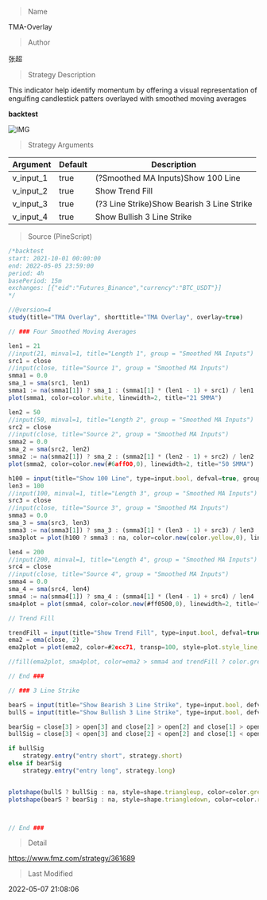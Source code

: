 
> Name

TMA-Overlay

> Author

张超

> Strategy Description

This indicator help identify momentum by offering a visual representation of engulfing candlestick patters overlayed with smoothed moving averages

**backtest**

 ![IMG](https://www.fmz.com/upload/asset/9f32a7e78810b1cc45.jpg) 

> Strategy Arguments



|Argument|Default|Description|
|----|----|----|
|v_input_1|true|(?Smoothed MA Inputs)Show 100 Line|
|v_input_2|true|Show Trend Fill|
|v_input_3|true|(?3 Line Strike)Show Bearish 3 Line Strike|
|v_input_4|true|Show Bullish 3 Line Strike|


> Source (PineScript)

``` javascript
/*backtest
start: 2021-10-01 00:00:00
end: 2022-05-05 23:59:00
period: 4h
basePeriod: 15m
exchanges: [{"eid":"Futures_Binance","currency":"BTC_USDT"}]
*/

//@version=4
study(title="TMA Overlay", shorttitle="TMA Overlay", overlay=true)

// ### Four Smoothed Moving Averages

len1 = 21
//input(21, minval=1, title="Length 1", group = "Smoothed MA Inputs")
src1 = close
//input(close, title="Source 1", group = "Smoothed MA Inputs")
smma1 = 0.0
sma_1 = sma(src1, len1)
smma1 := na(smma1[1]) ? sma_1 : (smma1[1] * (len1 - 1) + src1) / len1
plot(smma1, color=color.white, linewidth=2, title="21 SMMA")

len2 = 50
//input(50, minval=1, title="Length 2", group = "Smoothed MA Inputs")
src2 = close
//input(close, title="Source 2", group = "Smoothed MA Inputs")
smma2 = 0.0
sma_2 = sma(src2, len2)
smma2 := na(smma2[1]) ? sma_2 : (smma2[1] * (len2 - 1) + src2) / len2
plot(smma2, color=color.new(#6aff00,0), linewidth=2, title="50 SMMA")

h100 = input(title="Show 100 Line", type=input.bool, defval=true, group = "Smoothed MA Inputs")
len3 = 100
//input(100, minval=1, title="Length 3", group = "Smoothed MA Inputs")
src3 = close
//input(close, title="Source 3", group = "Smoothed MA Inputs")
smma3 = 0.0
sma_3 = sma(src3, len3)
smma3 := na(smma3[1]) ? sma_3 : (smma3[1] * (len3 - 1) + src3) / len3
sma3plot = plot(h100 ? smma3 : na, color=color.new(color.yellow,0), linewidth=2, title="100 SMMA")

len4 = 200
//input(200, minval=1, title="Length 4", group = "Smoothed MA Inputs")
src4 = close
//input(close, title="Source 4", group = "Smoothed MA Inputs")
smma4 = 0.0
sma_4 = sma(src4, len4)
smma4 := na(smma4[1]) ? sma_4 : (smma4[1] * (len4 - 1) + src4) / len4
sma4plot = plot(smma4, color=color.new(#ff0500,0), linewidth=2, title="200 SMMA")

// Trend Fill

trendFill = input(title="Show Trend Fill", type=input.bool, defval=true, group = "Smoothed MA Inputs") 
ema2 = ema(close, 2)
ema2plot = plot(ema2, color=#2ecc71, transp=100, style=plot.style_line, linewidth=1, title="EMA(2)", editable = false)

//fill(ema2plot, sma4plot, color=ema2 > smma4 and trendFill ? color.green : ema2 < smma4 and trendFill ? color.red : na, transp=85, title = "Trend Fill")

// End ###

// ### 3 Line Strike

bearS = input(title="Show Bearish 3 Line Strike", type=input.bool, defval=true, group = "3 Line Strike")
bullS = input(title="Show Bullish 3 Line Strike", type=input.bool, defval=true, group = "3 Line Strike")

bearSig = close[3] > open[3] and close[2] > open[2] and close[1] > open[1] and close < open[1]
bullSig = close[3] < open[3] and close[2] < open[2] and close[1] < open[1] and close > open[1]

if bullSig
    strategy.entry("entry short", strategy.short)
else if bearSig
    strategy.entry("entry long", strategy.long)


plotshape(bullS ? bullSig : na, style=shape.triangleup, color=color.green, location=location.belowbar, size = size.small,  text="3s-Bull", title="3 Line Strike Up")
plotshape(bearS ? bearSig : na, style=shape.triangledown, color=color.red, location=location.abovebar, size = size.small,  text="3s-Bear", title="3 Line Strike Down")



// End ###

```

> Detail

https://www.fmz.com/strategy/361689

> Last Modified

2022-05-07 21:08:06
